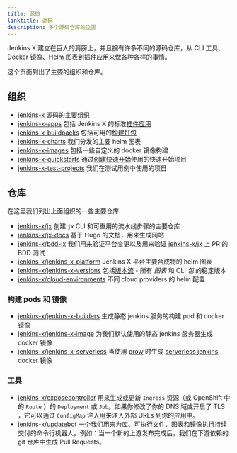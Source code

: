 ```yaml
---
title: 源码
linktitle: 源码
description: 多个源码仓库的位置
---
```


Jenkins X 建立在巨人的肩膀上，并且拥有许多不同的源码仓库，从 CLI 工具、Docker 镜像、Helm 图表到[插件应用](/docs/guides/contributing/addons/)来做各种各样的事情。

这个页面列出了主要的组织和仓库。

## 组织

* [jenkins-x](https://github.com/jenkins-x) 源码的主要组织
* [jenkins-x-apps](https://github.com/jenkins-x-apps) 包括 Jenkins X 的标准[插件应用](/docs/guides/contributing/addons/)
* [jenkins-x-buildpacks](https://github.com/jenkins-x-buildpacks) 包括可用的[构建打包](/docs/guides/managing-jx/common-tasks/build-packs/)
* [jenkins-x-charts](https://github.com/jenkins-x-charts) 我们分发的主要 helm 图表
* [jenkins-x-images](https://github.com/jenkins-x-images) 包括一些自定义的 docker 镜像构建
* [jenkins-x-quickstarts](https://github.com/jenkins-x-quickstarts) 通过[创建快速开始](/docs/getting-started/first-project/create-quickstart/)使用的快速开始项目
* [jenkins-x-test-projects](https://github.com/jenkins-x-test-projects) 我们在测试用例中使用的项目

## 仓库

在这里我们列出上面组织的一些主要仓库

* [jenkins-x/jx](https://github.com/jenkins-x/jx) 创建 `jx` CLI 和可重用的流水线步骤的主要仓库
* [jenkins-x/jx-docs](https://github.com/jenkins-x/jx-docs) 基于 Hugo 的文档，用来生成网站
* [jenkins-x/bdd-jx](https://github.com/jenkins-x/bdd-jx)  我们用来验证平台变更以及用来验证 [jenkins-x/jx](https://github.com/jenkins-x/jx) 上 PR 的 BDD 测试
* [jenkins-x/jenkins-x-platform](https://github.com/jenkins-x/jenkins-x-platform) Jenkins X 平台主要合成物的 helm 图表
* [jenkins-x/jenkins-x-versions](https://github.com/jenkins-x/jenkins-x-versions) 包括[版本流](/about/concepts/version-stream/) - 所有 _图表_ 和 CLI _包_ 的稳定版本
* [jenkins-x/cloud-environments](https://github.com/jenkins-x/cloud-environments) 不同 cloud providers 的 helm 配置
 
### 构建 pods 和 镜像

* [jenkins-x/jenkins-x-builders](https://github.com/jenkins-x/jenkins-x-builders) 生成静态 jenkins 服务的构建 pod 和 docker 镜像
* [jenkins-x/jenkins-x-image](https://github.com/jenkins-x/jenkins-x-image) 为我们默认使用的静态 jenkins 服务器生成 docker 镜像
* [jenkins-x/jenkins-x-serverless](https://github.com/jenkins-x/jenkins-x-serverless) 当使用 [prow](/architecture/prow/) 时生成 [serverless jenkins](/news/serverless-jenkins/) docker 镜像

### 工具

* [jenkins-x/exposecontroller](https://github.com/jenkins-x/exposecontroller) 用来生成或更新 `Ingress` 资源（或 OpenShift 中的 `Route` ）的 `Deployment` 或 `Job`。如果你修改了你的 DNS 域或开启了 TLS ，它可以通过 `ConfigMap` 注入用来注入外部 URLs 到你的应用中。
* [jenkins-x/updatebot](https://github.com/jenkins-x/updatebot) 一个我们用来为库、可执行文件、图表和镜像执行持续交付的命令行机器人。例如：当一个新的上游发布完成后，我们在下游依赖的 git 仓库中生成 Pull Requests。
